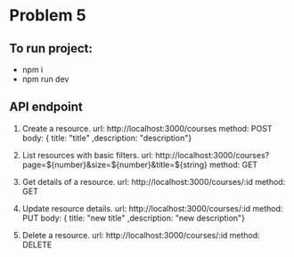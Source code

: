 # Problem 5

## To run project:
- npm i
- npm run dev

## API endpoint

1. Create a resource.
url: http://localhost:3000/courses
method: POST
body: { title: "title" ,description: "description"}

2. List resources with basic filters.
url: http://localhost:3000/courses?page=${number}&size=${number}&title=${string}
method: GET

3. Get details of a resource.
url: http://localhost:3000/courses/:id
method: GET

4. Update resource details.
url: http://localhost:3000/courses/:id
method: PUT
body: { title: "new title" ,description: "new description"}

5. Delete a resource.
url: http://localhost:3000/courses/:id
method: DELETE